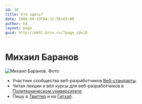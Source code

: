 ```yaml
---
id: 10
title: Кто здесь?
date: 2008-09-19T04:32:56+03:00
author: h4
layout: page
guid: http://mkhl.brnv.ru/?page_id=10
---
```

# Михаил Баранов

![Михаил Баранов. Фото](http://mkhl.brnv.ru/wp-content/uploads/2009/06/h4-tn-01-sml.png) 

  * Участник сообщества веб-разработчиков [Веб-стандарты](http://web-standards.ru/).
  * Читал лекции и вёл курсы для веб-разработчиков в [Политехническом университете](http://www.avalon.ru/).
  * Пишу в [Твиттер](https://twitter.com/_h4_) и на [Гитхаб](https://github.com/h4/).